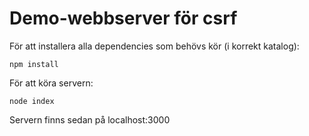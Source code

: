 # Demo-webbserver för csrf
För att installera alla dependencies som behövs kör (i korrekt katalog):

```npm install```

För att köra servern:

```node index```

Servern finns sedan på localhost:3000
